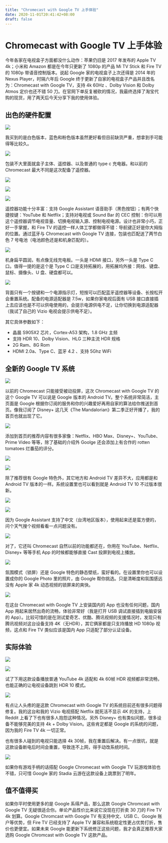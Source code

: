 ```yaml
---
title: "Chromecast with Google TV 上手体验"
date: 2020-11-01T20:41:42+08:00
draft: false
---
```

# 	Chromecast with Google TV 上手体验

今年各家在电视盒子方面都没什么动作：苹果仍旧是 2017 年发布的 Apple TV 4k；小米和 Amazon 都是在今年只更新了 1080p 的产品 Mi TV Stick 和 Fire TV 的 1080p 带语音控制版本。说起 Google 家的电视盒子上次还得是 2014 年的 Nexus Player，时隔六年后 Google 终于更新了自家的电视盒子产品并且改名为：Chromecast with Google TV，支持 4k 60Hz 、Dolby Vision 和 Dolby Atmos 定价也还不错 50 刀。在官网下单反复被砍的情况，我最终选择了淘宝代购的现货，用了两天后今天分享下我的使用体验。<!--more-->

## 出色的硬件配置

![](https://oss.qust.me/img/chromecast-with-google-tv-header-scaled.jpg)

我买到的是白色版本，蓝色和粉色版本虽然更好看但目前缺货严重，想拿到手可能得等比较久。

![](C:\Users\peng\Pictures\IMG_20201101_124609.jpg)

包装不大里面就盒子主体、遥控器、以及普通的 type c 充电器。和以前的 Chromecast 最大不同是这次配备了遥控器。

![](https://oss.qust.me/img/photo_2020-11-01_14-49-14%20(2).jpg)

![](https://oss.qust.me/img/photo_2020-11-01_14-50-21%20(3).jpg)

![](https://oss.qust.me/img/photo_2020-11-01_14-49-14.jpg)

遥控器功能十分丰富：支持 Google Assistant 语音助手（黑色按钮）；有两个快捷按键：YouTube 和 Netflix；支持对电视或 Sound Bar 的 CEC 控制：你可以用这个遥控器调节电视音量、切换电视输入源、控制电视电源。设计也非常小巧，正好一手掌握，和 Fire TV  的遥控一样人体工学都做得不错：导航键正好是你大拇指的位置。通过蓝牙与 Chromecast with Google TV 连接，包装也匹配送了两节白色 7 号电池（电池颜色还是和机身匹配的）。



![](https://oss.qust.me/img/photo_2020-11-01_15-33-42.jpg)

机身扁平圆润，有点像无线充电板。一头是 HDMI 接口，另外一头是 Type C 口。值得一提的是这个是 Type C 口是支持拓展的，用拓展坞外接：网线、键盘、鼠标、摄像头、U 盘、硬盘都可以。

![](https://oss.qust.me/img/photo_2020-11-01_15-33-43.jpg)

背面只有一个按键和一个电源指示灯，短按可以匹配蓝牙遥控器等设备、长按松开会重置系统。配备的电源适配器是 7.5w，如果你家电视后面有 USB 接口直接插上去应该也是不可以供电使用的，会提示电源供电不足，让你切换到电源适配器（我试了自己的 Vizio 电视会提示供电不足）。

其它具体参数如下：

* 晶晨 S905X2 芯片，Cortex-A53 架构，1.8 GHz 主频
* 支持 HDR 10、Dolby Vision、HLG 三种主流 HDR 规格
* 2G Ram、8G Rom
* HDMI 2.0a、Type C、蓝牙 4.2 、支持 5Ghz WiFi

## 全新的 Google TV 系统

![](https://oss.qust.me/img/cover1.png)

以前的 Chromecast 只能接受被动投屏，这次 Chromecast with Google TV 的这个 Google TV 可以说是 Google 版本的 Android TV。整个系统非常简洁，主页面是 Google 根据你订阅的服务和你的兴趣爱好再用自家的算法给你推送到首页。像我订阅了 Disney+ 这几天《The Mandalorian》第二季正好开播了，我的首页也就出现了它。

![](https://oss.qust.me/img/cover2.png)

添加到首页的推荐内容有很多家像：Netflix、HBO Max、Disney+、YouTube、Prime Video 等等，除了基础的介绍外 Goolge 还会添加上有合作的 rotten tomatoes 烂番茄的评分。

![](https://oss.qust.me/img/cover3.png)

![](https://oss.qust.me/img/sys1.png)

除了推荐很有 Google 特色外，其它地方和 Android TV 差异不大，应用都是和 Android TV 版本的一样。系统设置里也可以看到就是 Android TV 10 不过版本很新。

![](https://oss.qust.me/img/ga1.png)

![](https://oss.qust.me/img/ga2.png)

因为 Google Assistant 支持了中文（台湾地区版本），使用起来还是蛮方便的，问个天气搜个视频看看一点问题没有。

![](https://oss.qust.me/img/photo_2020-11-01_18-02-52.jpg)

对了，它还叫 Chromecast 自然以前的功能都还在，你用在 YouTube、Netflix、Disney+ 等等手机 App 的时候都能够直接 Cast 投屏到电视上播放。

![](https://oss.qust.me/img/ls1.png)

氛围模式（锁屏）还是 Google 特色的静态壁纸，蛮好看的。在设置里你也可以设置成你的 Google Photo 里的照片，由 Google 帮你挑选。只是清晰度和氛围感远没有 Apple 家 4k 动态视频的锁屏来的爽快。

![](https://oss.qust.me/img/gc1.png)

在这台 Chromecast with Google TV 上安装国内的 App 也没有任何问题，国内 App 用起来居然出奇的流畅，体验非常好（我是打开 USB 调试直接插到电脑安装的 App）。比较可惜的是在测试爱奇艺、优酷、腾讯视频的支援情况时，发现只有腾讯视频对这台设备支持 4K（无HDR），其它俩家都是只支持播放 HD 1080p 视频，这点和 Fire TV 类似应该是国内 App 只适配了部分认证设备。

## 实际体验

![](https://oss.qust.me/img/youtube1.png)

![](https://oss.qust.me/img/youtube2.png)

试了下用这款设备播放普通 YouTube 4k 适配和 4k 60帧 HDR 视频都非常流畅，也能正确的让电视设备跳到 HDR 10 模式。

![](https://oss.qust.me/img/photo_2020-11-01_19-11-39.jpg)

有点让人头疼的是这款 Chromecast with Google TV 的系统目前还有很多问题得修复。我的这台和我的 Vizio 电视搭配 Netflix 就死活不显示 4K 的支持，上 Reddit 上看了下也有很多人抱怨这种情况。另外 Disney+ 也有类似问题，很多设备不能够完美的支持 4k + Dolby Vision。这些肯定都是 Google 的系统的问题，因为我的 Fire TV 4k 一切正常。

也有很多人碰到的电视只能选择 4k 30帧，我在重置后解决。有一点很坑，就是这款设备断电后时间会重置，导致连不上网，得手动改系统时间。

![](https://oss.qust.me/img/photo_2020-11-01_19-13-45.jpg)

如果你有游戏手柄的话搭配 Google Chromecast with Google TV 玩游戏体验也不错，只可惜 Google 家的 Stadia 云游在这款设备上跳票到了明年。

## 值不值得买

如果你平时使用更多的是 Google 系得产品，那么这款 Google Chromcast with Google TV 无疑很适合你。单论产品性价比来说它没现在打折卖 30 刀的 Fire TV 4k 划算。Google Chromcast with Google TV 有支持中文、USB C、Google 账户等优势，但 Fire TV 已经支持了 Apple TV 兼容和系统稳定性更占优势打折，售价也更便宜。如果未来 Google 能更新下系统修正这些问题，我才会真正推荐大家选购 Google Chromcast with Google TV 这款产品。
